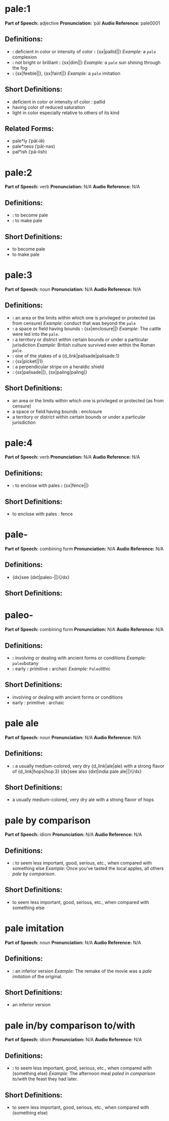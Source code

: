 # pale:1

**Part of Speech:** adjective
**Pronunciation:** ˈpāl
**Audio Reference:** pale0001

## Definitions:
- **:** deficient in color or intensity of color **:** {sx|pallid||} 
  *Example:* a `pale` complexion
- **:** not bright or brilliant **:** {sx|dim||} 
  *Example:* a `pale` sun shining through the fog
- **:** {sx|feeble||}, {sx|faint||} 
  *Example:* a `pale` imitation

## Short Definitions:
- deficient in color or intensity of color : pallid
- having color of reduced saturation
- light in color especially relative to others of its kind

## Related Forms:
- pale*ly (ˈpāl-lē)
- pale*ness (ˈpāl-nəs)
- pal*ish (ˈpā-lish)
# pale:2

**Part of Speech:** verb
**Pronunciation:** N/A
**Audio Reference:** N/A

## Definitions:
- **:** to become pale
- **:** to make pale

## Short Definitions:
- to become pale
- to make pale
# pale:3

**Part of Speech:** noun
**Pronunciation:** N/A
**Audio Reference:** N/A

## Definitions:
- **:** an area or the limits within which one is privileged or protected (as from censure) 
  *Example:* conduct that was beyond the `pale`
- **:** a space or field having bounds **:** {sx|enclosure||} 
  *Example:* The cattle were led into the `pale`.
- **:** a territory or district within certain bounds or under a particular jurisdiction 
  *Example:* British culture survived even within the Roman `pale`.
- **:** one of the stakes of a {d_link|palisade|palisade:1}
- **:** {sx|picket||1}
- **:** a perpendicular stripe on a heraldic shield
- **:** {sx|palisade||}, {sx|paling|paling|}

## Short Definitions:
- an area or the limits within which one is privileged or protected (as from censure)
- a space or field having bounds : enclosure
- a territory or district within certain bounds or under a particular jurisdiction
# pale:4

**Part of Speech:** verb
**Pronunciation:** N/A
**Audio Reference:** N/A

## Definitions:
- **:** to enclose with pales **:** {sx|fence||}

## Short Definitions:
- to enclose with pales : fence
# pale-

**Part of Speech:** combining form
**Pronunciation:** N/A
**Audio Reference:** N/A

## Definitions:
- {dx}see {dxt|paleo-||}{/dx}

## Short Definitions:
# paleo-

**Part of Speech:** combining form
**Pronunciation:** N/A
**Audio Reference:** N/A

## Definitions:
- **:** involving or dealing with ancient forms or conditions 
  *Example:* `paleo`botany
- **:** early **:** primitive **:** archaic 
  *Example:* `Paleo`lithic

## Short Definitions:
- involving or dealing with ancient forms or conditions
- early : primitive : archaic
# pale ale

**Part of Speech:** noun
**Pronunciation:** N/A
**Audio Reference:** N/A

## Definitions:
- **:** a usually medium-colored, very dry {d_link|ale|ale} with a strong flavor of {d_link|hops|hop:3} {dx}see also {dxt|india pale ale||}{/dx}

## Short Definitions:
- a usually medium-colored, very dry ale with a strong flavor of hops
# pale by comparison

**Part of Speech:** idiom
**Pronunciation:** N/A
**Audio Reference:** N/A

## Definitions:
- **:** to seem less important, good, serious, etc., when compared with something else 
  *Example:* Once you've tasted the local apples, all others *pale by comparison*.

## Short Definitions:
- to seem less important, good, serious, etc., when compared with something else
# pale imitation

**Part of Speech:** noun
**Pronunciation:** N/A
**Audio Reference:** N/A

## Definitions:
- **:** an inferior version 
  *Example:* The remake of the movie was a *pale imitation* of the original.

## Short Definitions:
- an inferior version
# pale in/by comparison to/with

**Part of Speech:** idiom
**Pronunciation:** N/A
**Audio Reference:** N/A

## Definitions:
- **:** to seem less important, good, serious, etc., when compared with (something else) 
  *Example:* The afternoon meal *paled in comparison to/with* the feast they had later.

## Short Definitions:
- to seem less important, good, serious, etc., when compared with (something else)
